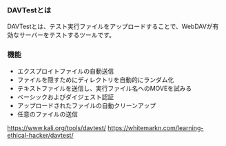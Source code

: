 ### DAVTestとは
DAVTestとは、テスト実行ファイルをアップロードすることで、WebDAVが有効なサーバーをテストするツールです。

### 機能
 - エクスプロイトファイルの自動送信
 - ファイルを隠すためにディレクトリを自動的にランダム化
 - テキストファイルを送信し、実行ファイル名へのMOVEを試みる
- ベーシックおよびダイジェスト認証
- アップロードされたファイルの自動クリーンアップ
- 任意のファイルの送信

https://www.kali.org/tools/davtest/
https://whitemarkn.com/learning-ethical-hacker/davtest/